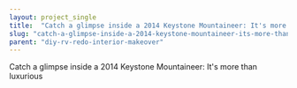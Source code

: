 ```yaml
---
layout: project_single
title:  "Catch a glimpse inside a 2014 Keystone Mountaineer: It's more than luxurious"
slug: "catch-a-glimpse-inside-a-2014-keystone-mountaineer-its-more-than-luxurious"
parent: "diy-rv-redo-interior-makeover"
---
```

Catch a glimpse inside a 2014 Keystone Mountaineer: It's more than luxurious